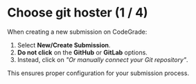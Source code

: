 # Choose git hoster (1 / 4)

When creating a new submission on CodeGrade:

1. Select **New/Create Submission**.
2. **Do not click** on the **GitHub** or **GitLab** options.
3. Instead, click on <em>"Or manually connect your Git repository"</em>.

This ensures proper configuration for your submission process.
